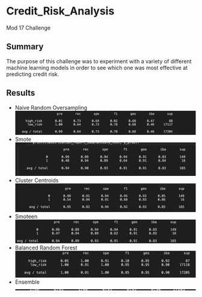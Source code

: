 # Credit_Risk_Analysis
Mod 17 Challenge

## Summary
The purpose of this challenge was to experiment with a variety of different machine learning models in order to see which one was most effective at predicting credit risk.

## Results
* Naive Random Oversampling 
![Naive](Naive.png)
* Smote
![Smote](Smote.png)
* Cluster Centroids
![Clusters](Clusters.png)
* Smoteen
![Smoteen](Smoteen.png)
* Balanced Random Forest
![BalancedForest](BalancedForest.png)
* Ensemble
![EEC](EEC.png)
